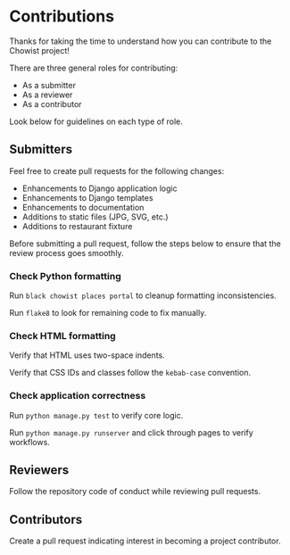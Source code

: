 # Contributions

Thanks for taking the time to understand how you can contribute to the Chowist project!

There are three general roles for contributing:

- As a submitter
- As a reviewer
- As a contributor

Look below for guidelines on each type of role.

## Submitters

Feel free to create pull requests for the following changes:

- Enhancements to Django application logic
- Enhancements to Django templates
- Enhancements to documentation
- Additions to static files (JPG, SVG, etc.)
- Additions to restaurant fixture

Before submitting a pull request, follow the steps below to ensure that the review process goes smoothly.

### Check Python formatting

Run `black chowist places portal` to cleanup formatting inconsistencies.

Run `flake8` to look for remaining code to fix manually.

### Check HTML formatting

Verify that HTML uses two-space indents.

Verify that CSS IDs and classes follow the `kebab-case` convention.

### Check application correctness

Run `python manage.py test` to verify core logic.

Run `python manage.py runserver` and click through pages to verify workflows.

## Reviewers

Follow the repository code of conduct while reviewing pull requests.

## Contributors

Create a pull request indicating interest in becoming a project contributor.
